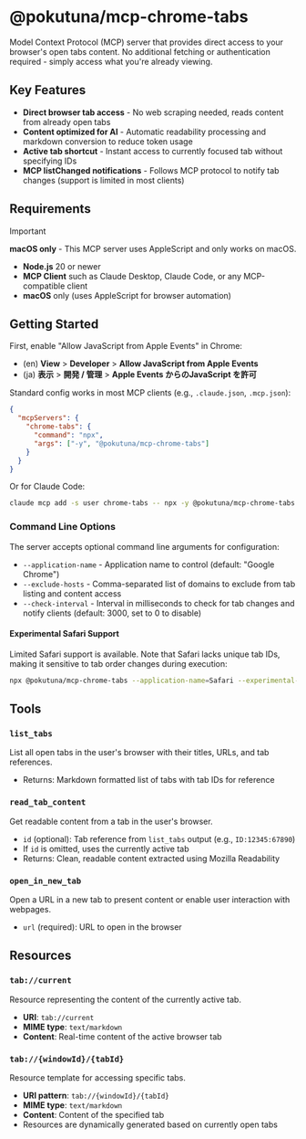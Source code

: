# @pokutuna/mcp-chrome-tabs

Model Context Protocol (MCP) server that provides direct access to your browser's open tabs content. No additional fetching or authentication required - simply access what you're already viewing.

## Key Features

- **Direct browser tab access** - No web scraping needed, reads content from already open tabs
- **Content optimized for AI** - Automatic readability processing and markdown conversion to reduce token usage
- **Active tab shortcut** - Instant access to currently focused tab without specifying IDs
- **MCP listChanged notifications** - Follows MCP protocol to notify tab changes (support is limited in most clients)

## Requirements

> [!IMPORTANT]  
> **macOS only** - This MCP server uses AppleScript and only works on macOS.

- **Node.js** 20 or newer
- **MCP Client** such as Claude Desktop, Claude Code, or any MCP-compatible client
- **macOS** only (uses AppleScript for browser automation)

## Getting Started

First, enable "Allow JavaScript from Apple Events" in Chrome:
- (en) **View** > **Developer** > **Allow JavaScript from Apple Events**
- (ja) **表示** > **開発 / 管理** > **Apple Events からのJavaScript を許可**

Standard config works in most MCP clients (e.g., `.claude.json`, `.mcp.json`):

```json
{
  "mcpServers": {
    "chrome-tabs": {
      "command": "npx",
      "args": ["-y", "@pokutuna/mcp-chrome-tabs"]
    }
  }
}
```

Or for Claude Code:
```bash
claude mcp add -s user chrome-tabs -- npx -y @pokutuna/mcp-chrome-tabs
```

### Command Line Options
The server accepts optional command line arguments for configuration:

- `--application-name` - Application name to control (default: "Google Chrome")
- `--exclude-hosts` - Comma-separated list of domains to exclude from tab listing and content access
- `--check-interval` - Interval in milliseconds to check for tab changes and notify clients (default: 3000, set to 0 to disable)

#### Experimental Safari Support

Limited Safari support is available. Note that Safari lacks unique tab IDs, making it sensitive to tab order changes during execution:

```bash
npx @pokutuna/mcp-chrome-tabs --application-name=Safari --experimental-browser=safari
```


## Tools

### `list_tabs`
List all open tabs in the user's browser with their titles, URLs, and tab references.
- Returns: Markdown formatted list of tabs with tab IDs for reference

### `read_tab_content`
Get readable content from a tab in the user's browser.
- `id` (optional): Tab reference from `list_tabs` output (e.g., `ID:12345:67890`)
- If `id` is omitted, uses the currently active tab
- Returns: Clean, readable content extracted using Mozilla Readability

### `open_in_new_tab`
Open a URL in a new tab to present content or enable user interaction with webpages.
- `url` (required): URL to open in the browser

## Resources

### `tab://current`
Resource representing the content of the currently active tab.
- **URI**: `tab://current`
- **MIME type**: `text/markdown`
- **Content**: Real-time content of the active browser tab

### `tab://{windowId}/{tabId}`
Resource template for accessing specific tabs.
- **URI pattern**: `tab://{windowId}/{tabId}`
- **MIME type**: `text/markdown`
- **Content**: Content of the specified tab
- Resources are dynamically generated based on currently open tabs
